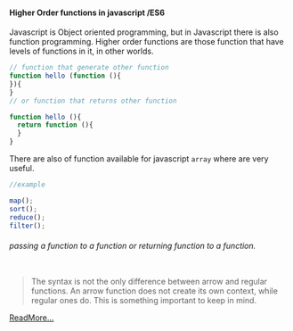 #### Higher Order functions in javascript /ES6

Javascript is Object oriented programming, but in Javascript there is also function programming.
Higher order functions are those function that have levels of functions in it, in other worlds.

```javascript 
// function that generate other function
function hello (function (){
}){
}
// or function that returns other function

function hello (){
  return function (){
  }
}
```
There are also of function available for javascript `array` where are very useful.
```javascript 
//example

map();
sort();
reduce();
filter();
``` 
###### passing a function to a function or returning function to a function.

```javascript 

```

> The syntax is not the only difference between arrow and regular functions. An arrow function does not create its own context, while regular ones do. This is something important to keep in mind.

[ReadMore...](https://www.youtube.com/watch?v=H4awPsyugS0&list=PLRqwX-V7Uu6YgpA3Oht-7B4NBQwFVe3pr&index=5)
